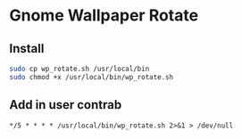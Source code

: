 # Gnome Wallpaper Rotate

## Install

```bash
sudo cp wp_rotate.sh /usr/local/bin
sudo chmod +x /usr/local/bin/wp_rotate.sh
```

## Add in user contrab

`*/5 * * * * /usr/local/bin/wp_rotate.sh 2>&1 > /dev/null`
